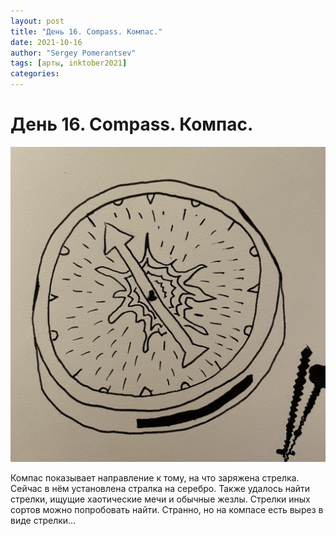 ```yaml
---
layout: post
title: "День 16. Compass. Компас."
date: 2021-10-16
author: "Sergey Pomerantsev"
tags: [арты, inktober2021]
categories:
---
```


# День 16. Compass. Компас.

![](assets/images/_inktober21-16.jpg)

Компас показывает направление к тому, на что заряжена стрелка. Сейчас в нём установлена стралка на серебро. Также удалось найти стрелки, ищущие хаотические мечи и обычные жезлы. Стрелки иных сортов можно попробовать найти. Странно, но на компасе есть вырез в виде стрелки...
